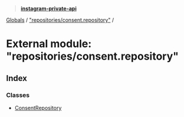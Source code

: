 > **[instagram-private-api](../README.md)**

[Globals](../globals.md) / ["repositories/consent.repository"](_repositories_consent_repository_.md) /

# External module: "repositories/consent.repository"

## Index

### Classes

* [ConsentRepository](../classes/_repositories_consent_repository_.consentrepository.md)